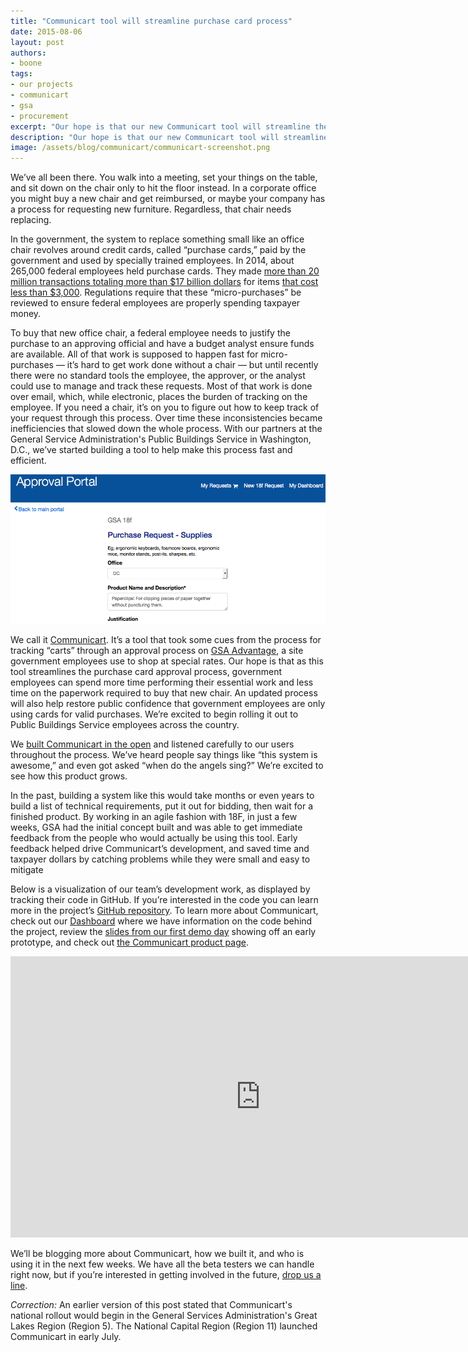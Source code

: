 ```yaml
---
title: "Communicart tool will streamline purchase card process"
date: 2015-08-06
layout: post
authors:
- boone
tags:
- our projects
- communicart
- gsa
- procurement
excerpt: "Our hope is that our new Communicart tool will streamline the purchase card approval process so government employees can spend more time performing their essential work and less time on the paperwork required to buy a new chair."
description: "Our hope is that our new Communicart tool will streamline the purchase card approval process so government employees can spend more time performing their essential work and less time on the paperwork required to buy a new chair."
image: /assets/blog/communicart/communicart-screenshot.png
---
```

We’ve all been there. You walk into a meeting, set your things on the
table, and sit down on the chair only to hit the floor instead. In a
corporate office you might buy a new chair and get reimbursed, or maybe
your company has a process for requesting new furniture. Regardless,
that chair needs replacing.

In the government, the system to replace something small like an office
chair revolves around credit cards, called “purchase cards,” paid by the
government and used by specially trained employees. In 2014, about
265,000 federal employees held purchase cards. They made [more than 20
million transactions totaling more than $17 billion dollars][1] for items [that cost less than $3,000][2]. Regulations require
that these “micro-purchases” be reviewed to ensure federal employees are
properly spending taxpayer money.

To buy that new office chair, a federal employee needs to justify the
purchase to an approving official and have a budget analyst ensure funds
are available. All of that work is supposed to happen fast for
micro-purchases — it’s hard to get work done without a chair — but until
recently there were no standard tools the employee, the approver, or the
analyst could use to manage and track these requests. Most of that work
is done over email, which, while electronic, places the burden of
tracking on the employee. If you need a chair, it’s on you to figure out
how to keep track of your request through this process. Over time these
inconsistencies became inefficiencies that slowed down the whole
process. With our partners at the General Service Administration's
Public Buildings Service in Washington, D.C., we’ve started building a
tool to help make this process fast and efficient.

[![Screenshot of the Communicart approval portal](/assets/blog/communicart/communicart-screenshot.png)](https://cap.18f.gov/)

We call it [Communicart](https://18f.gsa.gov/dashboard/project/C2/).
It’s a tool that took some cues from the process for tracking “carts”
through an approval process on [GSA Advantage][3], a site government
employees use to shop at special rates. Our hope is that as this tool
streamlines the purchase card approval process, government employees can
spend more time performing their essential work and less time on the
paperwork required to buy that new chair. An updated process will also
help restore public confidence that government employees are only using
cards for valid purchases. We’re excited to begin rolling it out to
Public Buildings Service employees across the country.

We [built Communicart in the open][4] and listened carefully to our
users throughout the process. We’ve heard people say things like “this
system is awesome,” and even got asked “when do the angels sing?” We’re
excited to see how this product grows.

In the past, building a system like this would take months or even years
to build a list of technical requirements, put it out for bidding, then
wait for a finished product. By working in an agile fashion with 18F, in
just a few weeks, GSA had the initial concept built and was able to get
immediate feedback from the people who would actually be using this
tool. Early feedback helped drive Communicart’s development, and saved
time and taxpayer dollars by catching problems while they were small and
easy to mitigate

Below is a visualization of our team’s development work, as displayed by
tracking their code in GitHub. If you’re interested in the code you can
learn more in the project’s [GitHub repository][4]. To learn more about
Communicart, check out our [Dashboard][5] where we have information on
the code behind the project, review the [slides from our first demo
day][6] showing off an early prototype, and check out [the Communicart
product page][7].

<iframe width="800" height="450"
src="https://www.youtube-nocookie.com/embed/QDTJZwjR24A" frameborder="0"
allowfullscreen></iframe>

We’ll be blogging more about Communicart, how we built it, and who is
using it in the next few weeks. We have all the beta testers we can
handle right now, but if you’re interested in getting involved in the
future, [drop us a line](mailto:gatewaycommunicator@gsa.gov).

*Correction:* An earlier version of this post stated that Communicart's national rollout would begin in the General Services Administration's Great Lakes Region (Region 5). The National Capital Region (Region 11) launched Communicart in early July.

[1]: https://smartpay.gsa.gov/about-gsa-smartpay/program-statistics
[2]: https://smartpay.gsa.gov/program-coordinators/smartpay-charge-cards/purchase-card/how-it-works
[3]: https://www.gsaadvantage.gov/advantage/main/start\_page.do
[4]: https://github.com/18f/C2
[5]: https://18f.gsa.gov/dashboard/project/C2/
[6]: https://speakerdeck.com/18f/cap-communicart-18f-demo-day-9-may-2014
[7]: https://cap.18f.gov/
